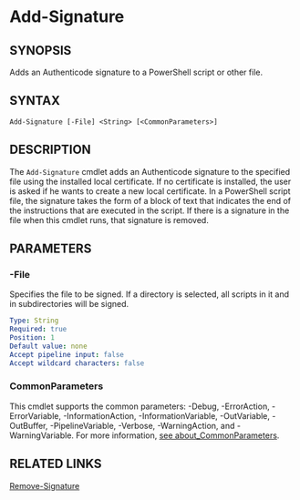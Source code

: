 # Add-Signature

## SYNOPSIS
Adds an Authenticode signature to a PowerShell script or other file.

[\\]: # (END SYNOPSIS)

## SYNTAX
```
Add-Signature [-File] <String> [<CommonParameters>]
```

[\\]: # (END SYNTAX)

## DESCRIPTION
The ``Add-Signature`` cmdlet adds an Authenticode signature to the specified file using the installed local certificate. If no certificate is installed, the user is asked if he wants to create a new local certificate. In a PowerShell script file, the signature takes the form of a block of text that indicates the end of the instructions that are executed in the script. If there is a signature in the file when this cmdlet runs, that signature is removed.

[\\]: # (END DESCRIPTION)

## PARAMETERS

### -File
Specifies the file to be signed. If a directory is selected, all scripts in it and in subdirectories will be signed.
```yaml
Type: String
Required: true
Position: 1
Default value: none
Accept pipeline input: false
Accept wildcard characters: false
```

### CommonParameters
This cmdlet supports the common parameters: -Debug, -ErrorAction, -ErrorVariable, -InformationAction, -InformationVariable, -OutVariable, -OutBuffer, -PipelineVariable, -Verbose, -WarningAction, and -WarningVariable. For more information, [see about_CommonParameters](https://docs.microsoft.com/pl-pl/powershell/module/microsoft.powershell.core/about/about_commonparameters).

[\\]: # (END PARAMETERS)

## RELATED LINKS
[Remove-Signature](Remove-Signature.md)

[\\]: # (END RELATED LINKS)

[\\]: # (Generated by PSDocsGenerator)
[\\]: # (https://github.com/akotu235/PSDocsGenerator)
